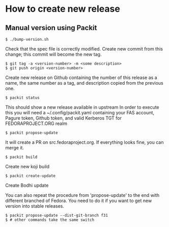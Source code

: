 # How to create new release

## Manual version using Packit

```
$ ./bump-version.sh
```
Check that the spec file is correctly modified.
Create new commit from this change; this commit will become the new tag.
```
$ git tag -a <version-number> -m <some description>
$ git push origin <version-number>
```


Create new release on Github containing the number of this release as a
name, the same number as a tag, and description copied from the previous
one.

```
$ packit status
```
This should show a new release available in upstream
In order to execute this you will need a ~/.config/packit.yaml containing
your FAS account, Pagure token, Github token, and valid Kerberos TGT for
FEDORAPROJECT.ORG realm
```
$ packit propose-update
```
It will create a PR on src.fedoraproject.org.
If everything looks fine, you can merge it.
```
$ packit build
```
Create new koji build
```
$ packit create-update
```
Create Bodhi update


You can also repeat the procedure from 'propose-update' to the end with
different branched of Fedora. You need to do it if you want to get new
version into stable releases.
```
$ packit propose-update --dist-git-branch f31
$ # other commands take the same switch
```

